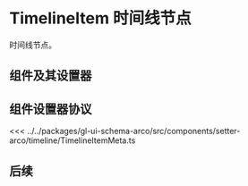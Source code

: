 <script setup>
import Example from '../../.vitepress/components/setter/timelineItem/Example.vue';
import componentInstance from '../../.vitepress/components/setter/timelineItem/instanceData';
import {TimelineItemMeta as componentMeta} from "@geelato/gl-ui-schema-arco";

</script>


# TimelineItem 时间线节点
时间线节点。

## 组件及其设置器

<Example /> 

## 组件设置器协议

<ComponentBuilderExample :componentMeta="componentMeta" :componentInstance="componentInstance"/>
<<< ../../packages/gl-ui-schema-arco/src/components/setter-arco/timeline/TimelineItemMeta.ts

## 后续

